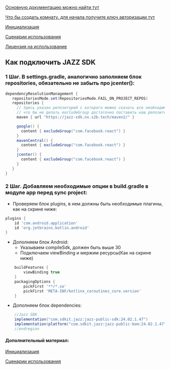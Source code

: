 [Основную документацию можно найти тут](https://clck.ru/35aWZB)

[Что бы создать комнату, для начала получите ключ авторизации тут](https://clck.ru/35aWZw)

[Инициализация](READ-sdk-initialization.md)

[Сценарии использования](READ-sdk-scenarios.md)

[Лицензия на использование](https://clck.ru/35F8h3)

## Как подключить JAZZ SDK
### 1 Шаг. В settings.gradle, аналогично заполняем блок repositories, обязательно не забыть про jcenter():
```groovy
dependencyResolutionManagement {
   repositoriesMode.set(RepositoriesMode.FAIL_ON_PROJECT_REPOS)
   repositories {
     // Здесь указан репозиторий с которого можно скачать все необходимые зависимости,
     // что бы не делать excludeGroup достаточно поставить наш репозиторий выше других
     maven { url "https://jazz-sdk.nx.s2b.tech/maven2/" }

     google() {
       content { excludeGroup("com.facebook.react") }
     }
     mavenCentral() {
       content { excludeGroup("com.facebook.react") }
     }
     jcenter() {
       content { excludeGroup("com.facebook.react") }
     }
   }
}
```

### 2 Шаг. Добавляем необходимые опции в build.gradle в модуле app перед sync project:

* Проверяем блок plugins, в нем должны быть необходимые плагины, как на скрине ниже:
```groovy
plugins {
    id 'com.android.application'
    id 'org.jetbrains.kotlin.android'
}
```
* Дополняем блок Android:
  * Указываем compileSdk, должен быть выше 30
  * Подключаем viewBinding и мержим ресурсы(Как на скрине ниже)
```groovy
    buildFeatures {
        viewBinding true
    }
    packagingOptions {
        pickFirst '**/*.so'
        pickFirst 'META-INF/kotlinx_coroutines_core.version'
    }
 ```
* Дополняем блок dependencies:
```groovy
    //Jazz SDK
    implementation("com.sdkit.jazz:jazz-public-sdk:24.02.1.47")
    implementation(platform("com.sdkit.jazz:jazz-public-bom:24.02.1.47"))
    //endregion
 ```

#### Дополнительный материал:

[Инициализация](READ-sdk-initialization.md)

[Сценарии использования](READ-sdk-scenarios.md)